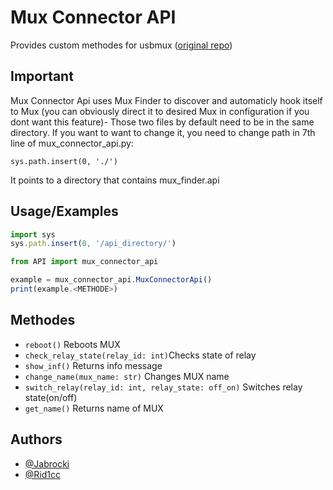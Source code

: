 
# Mux Connector API

Provides custom methodes for usbmux ([original repo](https://github.com/luk6xff/usbmux/tree/power_relays))





## Important

Mux Connector Api uses Mux Finder to discover and automaticly
hook itself to Mux (you can obviously direct it to desired Mux in configuration if you dont want this feature)- Those two files by default need to be in the same
directory. If you want to want to change it, you need to change path in 7th line of mux_connector_api.py:

```sys.path.insert(0, './') ``` 

It points to a directory that contains mux_finder.api
## Usage/Examples

```javascript
import sys
sys.path.insert(0, '/api_directory/')

from API import mux_connector_api

example = mux_connector_api.MuxConnectorApi()
print(example.<METHODE>)

```




## Methodes


- ```reboot()``` Reboots MUX
- ```check_relay_state(relay_id: int)```Checks state of relay
- ```show_inf()``` Returns info message
- ```change_name(mux_name: str)``` Changes MUX name
- ```switch_relay(relay_id: int, relay_state: off_on)``` Switches relay state(on/off)
- ```get_name()``` Returns name of MUX

## Authors

- [@Jabrocki](https://www.github.com/Jabrocki)
- [@Rid1cc](https://www.github.com/Rid1cc)

